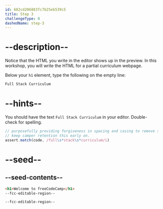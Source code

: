```yaml
---
id: 682cd206883fc7b25eb539c5
title: Step 3
challengeType: 0
dashedName: step-3
---
```


# --description--

Notice that the HTML you write in the editor shows up in the preview. In this workshop, you will write the HTML for a partial curriculum webpage.

Below your `h1` element, type the following on the empty line:

```md
Full Stack Curriculum
```

# --hints--

You should have the text `Full Stack Curriculum` in your editor. Double-check for spelling.

```js
// purposefully providing forgiveness in spacing and casing to remove some friction and
// keep camper retention this early on.
assert.match(code, /full\s*stack\s*curriculum/i)
```

# --seed--

## --seed-contents--

```html
<h1>Welcome to freeCodeCamp</h1>
--fcc-editable-region--

--fcc-editable-region--
```
